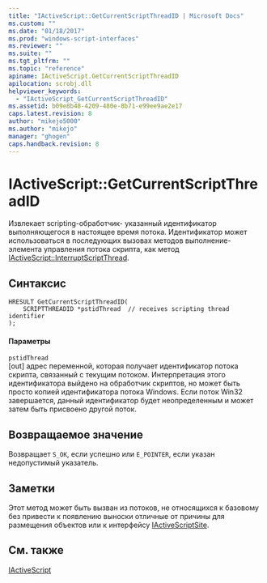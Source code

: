 ```yaml
---
title: "IActiveScript::GetCurrentScriptThreadID | Microsoft Docs"
ms.custom: ""
ms.date: "01/18/2017"
ms.prod: "windows-script-interfaces"
ms.reviewer: ""
ms.suite: ""
ms.tgt_pltfrm: ""
ms.topic: "reference"
apiname: IActiveScript.GetCurrentScriptThreadID
apilocation: scrobj.dll
helpviewer_keywords: 
  - "IActiveScript_GetCurrentScriptThreadID"
ms.assetid: b09e8b48-4209-480e-8b71-e99ee9ae2e17
caps.latest.revision: 8
author: "mikejo5000"
ms.author: "mikejo"
manager: "ghogen"
caps.handback.revision: 8
---
```

# IActiveScript::GetCurrentScriptThreadID
Извлекает scripting\-обработчик\- указанный идентификатор выполняющегося в настоящее время потока.  Идентификатор может использоваться в последующих вызовах методов выполнение\- элемента управления потока скрипта, как метод [IActiveScript::InterruptScriptThread](../../winscript/reference/iactivescript-interruptscriptthread.md).  
  
## Синтаксис  
  
```  
HRESULT GetCurrentScriptThreadID(  
    SCRIPTTHREADID *pstidThread  // receives scripting thread identifier  
);  
```  
  
#### Параметры  
 `pstidThread`  
 \[out\] адрес переменной, которая получает идентификатор потока скрипта, связанный с текущим потоком.  Интерпретация этого идентификатора выйдено на обработчик скриптов, но может быть просто копией идентификатора потока Windows.  Если поток Win32 завершается, данный идентификатор будет неопределенным и может затем быть присвоено другой поток.  
  
## Возвращаемое значение  
 Возвращает `S_ОК`, если успешно или `E_POINTER`, если указан недопустимый указатель.  
  
## Заметки  
 Этот метод может быть вызван из потоков, не относящихся к базовому без привести к появлению выноски отличные от причины для размещения объектов или к интерфейсу [IActiveScriptSite](../../winscript/reference/iactivescriptsite.md).  
  
## См. также  
 [IActiveScript](../../winscript/reference/iactivescript.md)